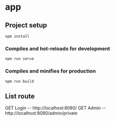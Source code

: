 # app

## Project setup
```
npm install
```

### Compiles and hot-reloads for development
```
npm run serve
```

### Compiles and minifies for production
```
npm run build
```

## List route
GET Login -- http://localhost:8080/
GET Admin -- http://localhost:8080/admin/private
